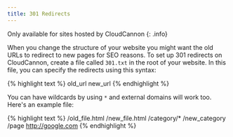 ```yaml
---
title: 301 Redirects
---
```

Only available for sites hosted by CloudCannon
{: .info}

When you change the structure of your website you might want the old URLs to redirect to new pages for SEO reasons. To set up 301 redirects on CloudCannon, create a file called `301.txt` in the root of your website. In this file, you can specify the redirects using this syntax:

{% highlight text %}
old_url new_url
{% endhighlight %}

You can have wildcards by using `*` and external domains will work too. Here's an example file:

{% highlight text %}
/old_file.html /new_file.html
/category/* /new_category
/page http://google.com
{% endhighlight %}
